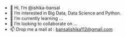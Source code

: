 - 👋 Hi, I’m @ishika-bansal
- 👀 I’m interested in Big Data, Data Science and Python. 
- 🌱 I’m currently learning ...
- 💞️ I’m looking to collaborate on ...
- 📫 Drop me a mail at : bansalishika112@gmail.com

<!---
ishika-bansal/ishika-bansal is a ✨ special ✨ repository because its `README.md` (this file) appears on your GitHub profile.
You can click the Preview link to take a look at your changes.
--->
